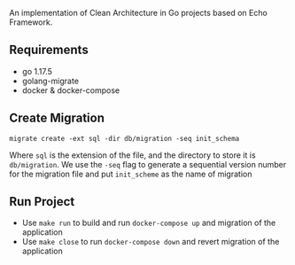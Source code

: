 An implementation of Clean Architecture in Go projects based on Echo Framework.

## Requirements
- go 1.17.5
- golang-migrate
- docker & docker-compose

## Create Migration
```
migrate create -ext sql -dir db/migration -seq init_schema
```
Where ```sql``` is the extension of the file, and the directory to store it is ```db/migration```. We use the ```-seq``` flag to generate a sequential version number for the migration file and put ```init_scheme``` as the name of migration

## Run Project
- Use ```make run``` to build and run ```docker-compose up``` and migration of the application
- Use ```make close``` to run ```docker-compose down``` and revert migration of the application
